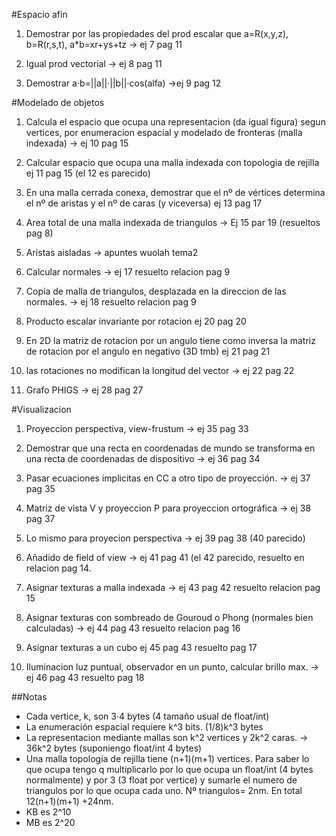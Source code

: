 #Espacio afin

1. Demostrar por las propiedades del prod escalar que a=R(x,y,z), b=R(r,s,t), a*b=xr+ys+tz -> ej 7 pag 11

2. Igual prod vectorial -> ej 8 pag 11

3. Demostrar a·b=||a||·||b||·cos(alfa) ->ej 9 pag 12

#Modelado de objetos

1. Calcula el espacio que ocupa una representacion (da igual figura) segun vertices, por enumeracion espacial y modelado de fronteras (malla indexada) -> ej 10 pag 15

2. Calcular espacio que ocupa una malla indexada con topologia de rejilla ej 11 pag 15 (el 12 es parecido)

3. En una malla cerrada conexa, demostrar que el nº de vértices determina el nº de aristas y el nº de caras (y viceversa) ej 13 pag 17

4. Area total de una malla indexada de triangulos -> Ej 15 par 19 (resueltos pag 8)

5. Aristas aisladas -> apuntes wuolah tema2

6. Calcular normales -> ej 17 resuelto relacion pag 9

7. Copia de malla de triangulos, desplazada en la direccion de las normales. -> ej 18 resuelto relacion pag 9

8. Producto escalar invariante por rotacion ej 20 pag 20

9. En 2D la matriz de rotacion por un angulo tiene como inversa la matriz de rotacion por el angulo en negativo (3D tmb) ej 21 pag 21

10. las rotaciones no modifican la longitud del vector -> ej 22 pag 22

11. Grafo PHIGS -> ej 28 pag 27

#Visualizacion
1. Proyeccion perspectiva, view-frustum -> ej 35 pag 33

2. Demostrar que una recta en coordenadas de mundo se transforma en una recta de coordenadas de dispositivo -> ej 36 pag 34

3. Pasar ecuaciones implicitas en CC a otro tipo de proyección. -> ej 37 pag 35

4. Matriz de vista V y proyeccion P para proyeccion ortográfica -> ej 38 pag 37

5. Lo mismo para proyecion perspectiva -> ej 39 pag 38 (40 parecido)

6. Añadido de field of view -> ej 41 pag 41 (el 42 parecido, resuelto en relacion pag 14.

7. Asignar texturas a malla indexada -> ej 43 pag 42 resuelto relacion pag 15

8. Asignar texturas con sombreado de Gouroud o Phong (normales bien calculadas) -> ej 44 pag 43 resuelto relacion pag 16

9. Asignar texturas a un cubo ej 45 pag 43 resuelto pag 17

10. Iluminacion luz puntual, observador en un punto, calcular brillo max. -> ej 46 pag 43 resuelto pag 18

##Notas
- Cada vertice, k, son 3·4 bytes (4 tamaño usual de float/int)
- La enumeración espacial requiere k^3 bits. (1/8)k^3 bytes
- La representacion mediante mallas son k^2 vertices y 2k^2 caras. -> 36k^2 bytes (suponiengo float/int 4 bytes)
- Una malla topología de rejilla tiene (n+1)(m+1) vertices. Para saber lo que ocupa tengo q multiplicarlo por lo que ocupa un float/int (4 bytes normalmente) y por 3 (3 float por vertice) y sumarle el numero de triangulos por lo que ocupa cada uno. Nº triangulos= 2nm. En total 12(n+1)(m+1) +24nm.
- KB es 2^10
- MB es 2^20




